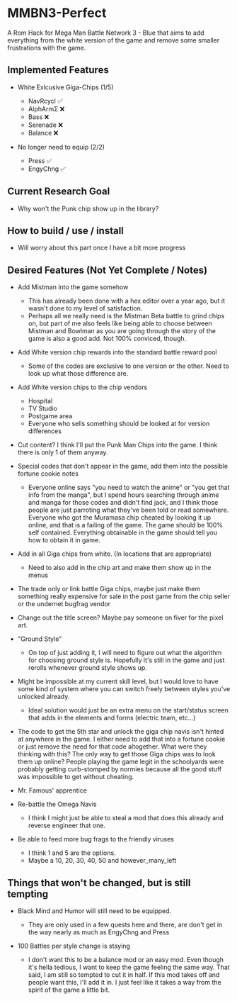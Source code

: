# MMBN3-Perfect

A Rom Hack for Mega Man Battle Network 3 - Blue that aims to add everything from the white version of the game and remove some smaller frustrations with the game.

## Implemented Features

- White Exlcusive Giga-Chips (1/5)
  - NavRcycl ✅
  - AlphArmΣ ❌
  - Bass ❌
  - Serenade ❌
  - Balance ❌

- No longer need to equip (2/2)
  - Press ✅
  - EngyChng ✅

## Current Research Goal

- Why won't the Punk chip show up in the library?

## How to build / use / install

- Will worry about this part once I have a bit more progress

## Desired Features (Not Yet Complete / Notes)

- Add Mistman into the game somehow  
  - This has already been done with a hex editor over a year ago, but it wasn't done to my level of satisfaction.
  - Perhaps all we really need is the Mistman Beta battle to grind chips on, but part of me also feels like being able to choose between Mistman and Bowlman as you are going through the story of the game is also a good add. Not 100% conviced, though.

- Add White version chip rewards into the standard battle reward pool
  - Some of the codes are exclusive to one version or the other. Need to look up what those difference are.

- Add White version chips to the chip vendors
  - Hospital
  - TV Studio
  - Postgame area
  - Everyone who sells something should be looked at for version differences

- Cut content? I think I'll put the Punk Man Chips into the game. I think there is only 1 of them anyway.

- Special codes that don't appear in the game, add them into the possible fortune cookie notes
  - Everyone online says "you need to watch the anime" or "you get that info from the manga", but I spend hours searching through anime and manga for those codes and didn't find jack, and I think those people are just parroting what they've been told or read somewhere. Everyone who got the Muramasa chip cheated by looking it up online, and that is a failing of the game. The game should be 100% self contained. Everything obtainable in the game should tell you how to obtain it in game.

- Add in all Giga chips from white. (In locations that are appropriate)
  - Need to also add in the chip art and make them show up in the menus

- The trade only or link battle Giga chips, maybe just make them something really expensive for sale in the post game from the chip seller or the undernet bugfrag vendor

- Change out the title screen? Maybe pay someone on fiver for the pixel art.

- "Ground Style" 
  - On top of just adding it, I will need to figure out what the algorithm for choosing ground style is. Hopefully it's still in the game and just rerolls whenever ground style shows up.

- Might be impossible at my current skill level, but I would love to have some kind of system where you can switch freely between styles you've unlocked already.
  - Ideal solution would just be an extra menu on the start/status screen that adds in the elements and forms (electric team, etc...)

- The code to get the 5th star and unlock the giga chip navis isn't hinted at anywhere in the game. I either need to add that into a fortune cookie or just remove the need  for that code altogether. What were they thinking with this? The only way to get those Giga chips was to look them up online? People playing the game legit in the schoolyards were probably getting curb-stomped by normies because all the good stuff was impossible to get without cheating.

- Mr. Famous' apprentice

- Re-battle the Omega Navis
  - I think I might just be able to steal a mod that does this already and reverse engineer that one.

- Be able to feed more bug frags to the friendly viruses
  - I think 1 and 5 are the options.
  - Maybe a 10, 20, 30, 40, 50 and however_many_left

## Things that won't be changed, but is still tempting

- Black Mind and Humor will still need to be equipped.
  - They are only used in a few quests here and there, are don't get in the way nearly as much as EngyChng and Press

- 100 Battles per style change is staying
  - I don't want this to be a balance mod or an easy mod. Even though it's hella tedious, I want to keep the game feeling the same way. That said, I am still so tempted to cut it in half. If this mod takes off and people want this, I'll add it in. I just feel like it takes a way from the spirit of the game a little bit.